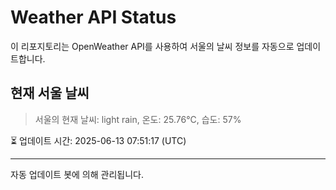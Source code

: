 
# Weather API Status

이 리포지토리는 OpenWeather API를 사용하여 서울의 날씨 정보를 자동으로 업데이트합니다.

## 현재 서울 날씨
> 서울의 현재 날씨: light rain, 온도: 25.76°C, 습도: 57%

⏳ 업데이트 시간: 2025-06-13 07:51:17 (UTC)

---
자동 업데이트 봇에 의해 관리됩니다.
